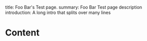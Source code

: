 title: Foo Bar's Test page.
summary: Foo Bar Test page description
introduction: A long intro that
splits over
many lines

# Content
